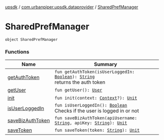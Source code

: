 [upsdk](../../index.md) / [com.urbanpiper.upsdk.dataprovider](../index.md) / [SharedPrefManager](./index.md)

# SharedPrefManager

`object SharedPrefManager`

### Functions

| Name | Summary |
|---|---|
| [getAuthToken](get-auth-token.md) | `fun getAuthToken(isUserLoggedIn: `[`Boolean`](https://kotlinlang.org/api/latest/jvm/stdlib/kotlin/-boolean/index.html)`): `[`String`](https://kotlinlang.org/api/latest/jvm/stdlib/kotlin/-string/index.html)<br>returns the auth token |
| [getUser](get-user.md) | `fun getUser(): `[`User`](../../com.urbanpiper.upsdk.model/-user/index.md) |
| [init](init.md) | `fun init(context: `[`Context`](https://developer.android.com/reference/android/content/Context.html)`?): `[`Unit`](https://kotlinlang.org/api/latest/jvm/stdlib/kotlin/-unit/index.html) |
| [isUserLoggedIn](is-user-logged-in.md) | `fun isUserLoggedIn(): `[`Boolean`](https://kotlinlang.org/api/latest/jvm/stdlib/kotlin/-boolean/index.html)<br>Checks if the user is logged in or not |
| [saveBizAuthToken](save-biz-auth-token.md) | `fun saveBizAuthToken(apiUsername: `[`String`](https://kotlinlang.org/api/latest/jvm/stdlib/kotlin/-string/index.html)`, apiKey: `[`String`](https://kotlinlang.org/api/latest/jvm/stdlib/kotlin/-string/index.html)`): `[`Unit`](https://kotlinlang.org/api/latest/jvm/stdlib/kotlin/-unit/index.html) |
| [saveToken](save-token.md) | `fun saveToken(token: `[`String`](https://kotlinlang.org/api/latest/jvm/stdlib/kotlin/-string/index.html)`): `[`Unit`](https://kotlinlang.org/api/latest/jvm/stdlib/kotlin/-unit/index.html) |
